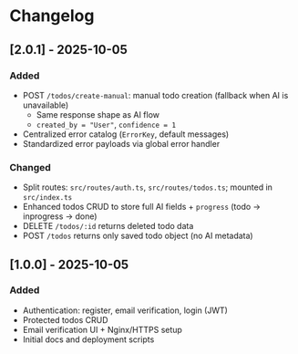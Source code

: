 # Changelog

## [2.0.1] - 2025-10-05
### Added
- POST `/todos/create-manual`: manual todo creation (fallback when AI is unavailable)
  - Same response shape as AI flow
  - `created_by = "User"`, `confidence = 1`
- Centralized error catalog (`ErrorKey`, default messages)
- Standardized error payloads via global error handler

### Changed
- Split routes: `src/routes/auth.ts`, `src/routes/todos.ts`; mounted in `src/index.ts`
- Enhanced todos CRUD to store full AI fields + `progress` (todo → inprogress → done)
- DELETE `/todos/:id` returns deleted todo data
- POST `/todos` returns only saved todo object (no AI metadata)

## [1.0.0] - 2025-10-05
### Added
- Authentication: register, email verification, login (JWT)
- Protected todos CRUD
- Email verification UI + Nginx/HTTPS setup
- Initial docs and deployment scripts

